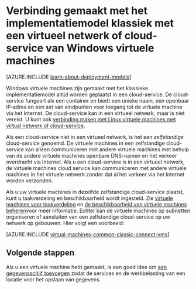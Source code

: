 <properties
    pageTitle="Verbinding maken met Windows VMs in een cloud service | Microsoft Azure"
    description="Verbinding maken met Windows virtuele machines voor de van klassieke implementatiemodel naar een Azure cloud-service of een virtueel netwerk gemaakt."
    services="virtual-machines-windows"
    documentationCenter=""
    authors="cynthn"
    manager="timlt"
    editor=""
    tags="azure-service-management"/>

<tags
    ms.service="virtual-machines-windows"
    ms.workload="infrastructure-services"
    ms.tgt_pltfrm="vm-windows"
    ms.devlang="na"
    ms.topic="article"
    ms.date="09/27/2016"
    ms.author="cynthn"/>

# <a name="connect-windows-virtual-machines-created-with-the-classic-deployment-model-with-a-virtual-network-or-cloud-service"></a>Verbinding gemaakt met het implementatiemodel klassiek met een virtueel netwerk of cloud-service van Windows virtuele machines

[AZURE.INCLUDE [learn-about-deployment-models](../../includes/learn-about-deployment-models-classic-include.md)]

Windows virtuele machines zijn gemaakt met het klassieke implementatiemodel altijd worden geplaatst in een cloud-service. De cloud-service fungeert als een container en biedt een unieke naam, een openbaar IP-adres en een set van eindpunten voor toegang tot de virtuele machine via het Internet. De cloud-service kan in een virtueel netwerk, maar is niet vereist. U kunt ook [verbinding maken met Linux virtuele machines met virtual network of cloud-service](virtual-machines-linux-classic-connect-vms.md).

Als een cloud-service niet in een virtueel netwerk, is het een *zelfstandige* cloud-service genoemd. De virtuele machines in een zelfstandige cloud-service kan alleen communiceren met andere virtuele machines met behulp van de andere virtuele machines openbare DNS-namen en het verkeer overdracht via Internet. Als u een cloud-service is in een virtueel netwerk, de virtuele machines cloud service kan communiceren met andere virtuele machines in het virtuele netwerk zonder dat al het verkeer via het Internet worden verzonden.

Als u uw virtuele machines in dezelfde zelfstandige cloud-service plaatst, kunt u taakverdeling en beschikbaarheid wordt ingesteld. Zie [virtuele machines voor taakverdeling](virtual-machines-windows-load-balance.md) en [de beschikbaarheid van virtuele machines beheren](virtual-machines-windows-manage-availability.md)voor meer informatie. Echter kan de virtuele machines op subnetten organiseren of aansluiten van een zelfstandige cloud-service op uw netwerk op gebouwen. Hier volgt een voorbeeld:

[AZURE.INCLUDE [virtual-machines-common-classic-connect-vms](../../includes/virtual-machines-common-classic-connect-vms.md)]

## <a name="next-steps"></a>Volgende stappen

Als u een virtuele machine hebt gemaakt, is een goed idee om [een gegevensschijf toevoegen](virtual-machines-windows-classic-attach-disk.md) zodat de services en de werkbelasting van een locatie voor het opslaan van gegevens. 
